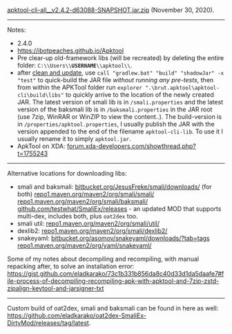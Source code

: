 <a href="https://github.com/eladkarako/icompile/releases/download/latest/apktool-cli-all__v2.4.2-d63088-SNAPSHOT.jar.zip">apktool-cli-all__v2.4.2-d63088-SNAPSHOT.jar.zip</a> (November 30, 2020).

<hr/>

Notes: 
<ul>
<li><uses smali and baksmali version <code>2.4.0</code></li>
<li><a href="https://ibotpeaches.github.io/Apktool">https://ibotpeaches.github.io/Apktool</a></li>
<li>Pre clear-up old-framework libs (will be recreated) by deleting the entire folder:  <code>C:\\Users\\<strong>USERNAME</strong>\\apktool\\</code>.</li>
<li>after <a href="https://gist.github.com/eladkarako/2a9fc44d315c34cbeea44cb10c96c2b2#file-git_cleanup_update-cmd">clean and update</a>, use <code>call "gradlew.bat" "build" "shadowJar" -x "test"</code> to quick-build the JAR file <em>without running any pre-tests</em>, then from within the APKTool folder run <code>explorer ".\brut.apktool\apktool-cli\build\libs"</code> to quickly arrive to the location of the newly created JAR. 
The latest version of smali lib is in <code>/smali.properties</code> and the latest version of the baksmali lib is in <code>/baksmali.properties</code> in the JAR root (use 7zip, WinRAR or WinZIP to view the content..). 
The build-version is in <code>/properties/apktool.properties</code>, I usually publish the JAR with the version appended to the end of the filename <code>apktool-cli-lib</code>. 
To use it I usually rename it to simply <code>apktool.jar</code>.
</li>
<li>ApkTool on XDA: <a href="https://forum.xda-developers.com/showthread.php?t=1755243">forum.xda-developers.com/showthread.php?t=1755243</a>
</li>
</ul>

<hr/>

Alternative locations for downloading libs: 
<ul>
<li>smali and baksmali:
<a href="https://bitbucket.org/JesusFreke/smali/downloads/">bitbucket.org/JesusFreke/smali/downloads/</a> (for both) 
<a href="https://repo1.maven.org/maven2/org/smali/smali/">repo1.maven.org/maven2/org/smali/smali/</a> 
<a href="https://repo1.maven.org/maven2/org/smali/baksmali/">repo1.maven.org/maven2/org/smali/baksmali/</a> 
<a href="https://github.com/testwhat/SmaliEx/releases">github.com/testwhat/SmaliEx/releases</a> - an updated MOD that supports multi-dex, includes both, plus <code>oat2dex</code> too. 
</li>
<li>
smali util: <a href="https://repo1.maven.org/maven2/org/smali/util/">repo1.maven.org/maven2/org/smali/util/</a>
</li>
<li>
dexlib2:
<a href="https://repo1.maven.org/maven2/org/smali/dexlib2/">repo1.maven.org/maven2/org/smali/dexlib2/</a>
</li>
<li>
snakeyaml: 
<a href="https://bitbucket.org/asomov/snakeyaml/downloads/?tab=tags">bitbucket.org/asomov/snakeyaml/downloads/?tab=tags</a> 
<a href="https://repo1.maven.org/maven2/org/yaml/snakeyaml/">repo1.maven.org/maven2/org/yaml/snakeyaml/</a> 
</li>
</ul>

Some of my notes about decompiling and recompiling, 
with manual repacking after, to solve an installation error:
<a href="https://gist.github.com/eladkarako/73c1b331b856da8c40d33d1da5daafe7#file-process-of-decompiling-recompiling-apk-with-apktool-and-7zip-zstd-zipalign-keytool-and-jarsigner-txt">https://gist.github.com/eladkarako/73c1b331b856da8c40d33d1da5daafe7#file-process-of-decompiling-recompiling-apk-with-apktool-and-7zip-zstd-zipalign-keytool-and-jarsigner-txt</a> 

<hr/>
Custom build of oat2dex, smali and baksmali can be found in here as well: <a href="https://github.com/eladkarako/oat2dex-SmaliEx-DirtyMod/releases/tag/latest">https://github.com/eladkarako/oat2dex-SmaliEx-DirtyMod/releases/tag/latest</a>.